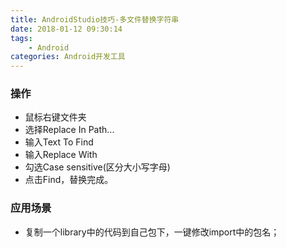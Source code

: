 ```yaml
---
title: AndroidStudio技巧-多文件替换字符串
date: 2018-01-12 09:30:14
tags:
	- Android
categories: Android开发工具
---
```


### 操作

- 鼠标右键文件夹
- 选择Replace In Path...
- 输入Text To Find
- 输入Replace With
- 勾选Case sensitive(区分大小写字母)
- 点击Find，替换完成。


### 应用场景

- 复制一个library中的代码到自己包下，一键修改import中的包名；
